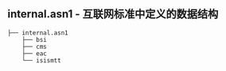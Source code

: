 ## internal.asn1 - 互联网标准中定义的数据结构

```
├── internal.asn1
    ├── bsi
    ├── cms
    ├── eac
    └── isismtt
```
